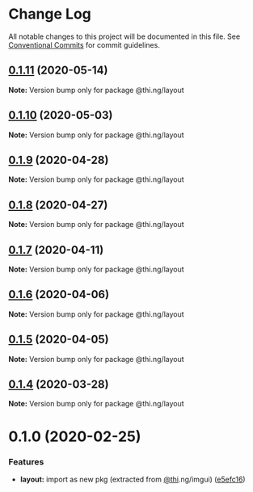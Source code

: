 # Change Log

All notable changes to this project will be documented in this file.
See [Conventional Commits](https://conventionalcommits.org) for commit guidelines.

## [0.1.11](https://github.com/thi-ng/umbrella/compare/@thi.ng/layout@0.1.10...@thi.ng/layout@0.1.11) (2020-05-14)

**Note:** Version bump only for package @thi.ng/layout





## [0.1.10](https://github.com/thi-ng/umbrella/compare/@thi.ng/layout@0.1.9...@thi.ng/layout@0.1.10) (2020-05-03)

**Note:** Version bump only for package @thi.ng/layout





## [0.1.9](https://github.com/thi-ng/umbrella/compare/@thi.ng/layout@0.1.8...@thi.ng/layout@0.1.9) (2020-04-28)

**Note:** Version bump only for package @thi.ng/layout





## [0.1.8](https://github.com/thi-ng/umbrella/compare/@thi.ng/layout@0.1.7...@thi.ng/layout@0.1.8) (2020-04-27)

**Note:** Version bump only for package @thi.ng/layout





## [0.1.7](https://github.com/thi-ng/umbrella/compare/@thi.ng/layout@0.1.6...@thi.ng/layout@0.1.7) (2020-04-11)

**Note:** Version bump only for package @thi.ng/layout





## [0.1.6](https://github.com/thi-ng/umbrella/compare/@thi.ng/layout@0.1.5...@thi.ng/layout@0.1.6) (2020-04-06)

**Note:** Version bump only for package @thi.ng/layout





## [0.1.5](https://github.com/thi-ng/umbrella/compare/@thi.ng/layout@0.1.4...@thi.ng/layout@0.1.5) (2020-04-05)

**Note:** Version bump only for package @thi.ng/layout





## [0.1.4](https://github.com/thi-ng/umbrella/compare/@thi.ng/layout@0.1.3...@thi.ng/layout@0.1.4) (2020-03-28)

**Note:** Version bump only for package @thi.ng/layout





# 0.1.0 (2020-02-25)


### Features

* **layout:** import as new pkg (extracted from [@thi](https://github.com/thi).ng/imgui) ([e5efc16](https://github.com/thi-ng/umbrella/commit/e5efc165253480aff8068e4cde31bba4aec018d1))
